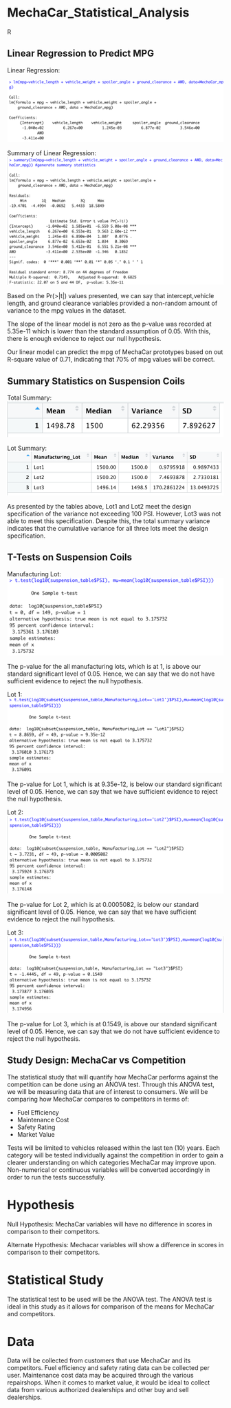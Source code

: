 # MechaCar_Statistical_Analysis
R

## Linear Regression to Predict MPG
Linear Regression: 

![Linear Regression Image](https://github.com/patrickryanpo/MechaCar_Statistical_Analysis/blob/main/Resources/LM.png)

Summary of Linear Regression:
![Summary of Linear Regression](https://github.com/patrickryanpo/MechaCar_Statistical_Analysis/blob/main/Resources/LM_Summary.png)

Based on the Pr(>|t|) values presented, we can say that intercept,vehicle length, and ground clearance variables provided a non-random amount of variance to the mpg values in the dataset. 

The slope of the linear model is not zero as the p-value was recorded at 5.35e-11 which is lower than the standard assumption of 0.05. With this, there is enough evidence to reject our null hypothesis. 

Our linear model can predict the mpg of MechaCar prototypes based on out R-square value of 0.71, indicating that 70% of mpg values will be correct.

## Summary Statistics on Suspension Coils

Total Summary:
![total summary](https://github.com/patrickryanpo/MechaCar_Statistical_Analysis/blob/main/Resources/total_summary.png)

Lot Summary:
![Lot Summary](https://github.com/patrickryanpo/MechaCar_Statistical_Analysis/blob/main/Resources/lot_summary.png)

As presented by the tables above, Lot1 and Lot2 meet the design specification of the variance not exceeding 100 PSI. However, Lot3 was not able to meet this specification. Despite this, the total summary variance indicates that the cumulative variance for all three lots meet the design specification. 

## T-Tests on Suspension Coils

Manufacturing Lot:
![Manufacturing Lot](https://github.com/patrickryanpo/MechaCar_Statistical_Analysis/blob/main/Resources/ttest_ManufLot.png)

The p-value for the all manufacturing lots, which is at 1, is above our standard significant level of 0.05. Hence, we can say that we do not have sufficient evidence to reject the null hypothesis. 

Lot 1:
![Lot1](https://github.com/patrickryanpo/MechaCar_Statistical_Analysis/blob/main/Resources/ttest_lot1.png)

The p-value for Lot 1, which is at 9.35e-12, is below our standard significant level of 0.05. Hence, we can say that we have sufficient evidence to reject the null hypothesis. 

Lot 2: 
![Lot2](https://github.com/patrickryanpo/MechaCar_Statistical_Analysis/blob/main/Resources/ttest_lot2.png)

The p-value for Lot 2, which is at 0.0005082, is below our standard significant level of 0.05. Hence, we can say that we have sufficient evidence to reject the null hypothesis. 

Lot 3: 
![Lot3](https://github.com/patrickryanpo/MechaCar_Statistical_Analysis/blob/main/Resources/ttest_lot3.png)

The p-value for Lot 3, which is at 0.1549, is above our standard significant level of 0.05. Hence, we can say that we do not have sufficient evidence to reject the null hypothesis. 

## Study Design: MechaCar vs Competition

The statistical study that will quantify how MechaCar performs against the competition can be done using an ANOVA test. Through this ANOVA test, we will be measuring data that are of interest to consumers. We will be comparing how MechaCar compares to competitors in terms of: 

- Fuel Efficiency
- Maintenance Cost
- Safety Rating
- Market Value

Tests will be limited to vehicles released within the last ten (10) years. Each category will be tested individually against the competition in order to gain a clearer understanding on which categories MechaCar may improve upon. Non-numerical or continuous variables will be converted accordingly in order to run the tests successfully. 

# Hypothesis

Null Hypothesis: MechaCar variables will have no difference in scores in comparison to their competitors.

Alternate Hypothesis: Mechacar variables will show a difference in scores in comparison to their competitors.

# Statistical Study 
The statistical test to be used will be the ANOVA test. The ANOVA test is ideal in this study as it allows for comparison of the means for MechaCar and competitors. 

# Data
Data will be collected from customers that use MechaCar and its competitors. Fuel efficiency and safety rating data can be collected per user. Maintenance cost data may be acquired through the various repairshops. When it comes to market value, it would be ideal to collect data from various authorized dealerships and other buy and sell dealerships. 



